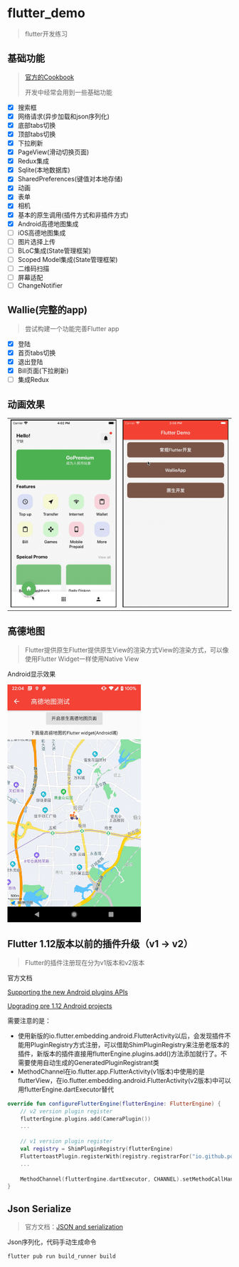 # flutter_demo
> flutter开发练习

## 基础功能
> [官方的Cookbook](https://flutter.dev/docs/cookbook)
>
> 开发中经常会用到一些基础功能

- [x] 搜索框
- [x] 网络请求(异步加载和json序列化)
- [x] 底部tabs切换
- [x] 顶部tabs切换
- [x] 下拉刷新
- [x] PageView(滑动切换页面)
- [x] Redux集成
- [x] Sqlite(本地数据库)
- [x] SharedPreferences(键值对本地存储)
- [x] 动画
- [x] 表单
- [x] 相机
- [x] 基本的原生调用(插件方式和非插件方式)
- [x] Android高德地图集成
- [ ] iOS高德地图集成
- [ ] 图片选择上传
- [ ] BLoC集成(State管理框架)
- [ ] Scoped Model集成(State管理框架)
- [ ] 二维码扫描
- [ ] 屏幕适配
- [ ] ChangeNotifier

## Wallie(完整的app)
> 尝试构建一个功能完善Flutter app

- [x] 登陆
- [x] 首页tabs切换
- [x] 退出登陆
- [x] Bill页面(下拉刷新)
- [ ] 集成Redux

## 动画效果

|  |  |
| --- | --- |
| <img src="https://github.com/xionghaoo/flutter_demo/blob/master/screens/tab%E5%88%87%E6%8D%A2%E5%8A%A8%E7%94%BB.gif" width="300"/> | <img src="https://github.com/xionghaoo/flutter_demo/blob/master/screens/%E5%A4%AA%E6%9E%81%E5%8A%A8%E7%94%BB.gif" width="300"/> |

## 高德地图
> Flutter提供原生Flutter提供原生View的渲染方式View的渲染方式，可以像使用Flutter Widget一样使用Native View

Android显示效果

<img src="https://github.com/xionghaoo/flutter_demo/blob/master/screens/Android_amap.jpg" width="300"/>

## Flutter 1.12版本以前的插件升级（v1 -> v2）
> Flutter的插件注册现在分为v1版本和v2版本

官方文档

[Supporting the new Android plugins APIs](https://flutter.dev/docs/development/packages-and-plugins/plugin-api-migration)

[Upgrading pre 1.12 Android projects](https://github.com/flutter/flutter/wiki/Upgrading-pre-1.12-Android-projects)

需要注意的是：
+ 使用新版的io.flutter.embedding.android.FlutterActivity以后，会发现插件不能用PluginRegistry方式注册，可以借助ShimPluginRegistry来注册老版本的插件，新版本的插件直接用flutterEngine.plugins.add()方法添加就行了。不需要使用自动生成的GeneratedPluginRegistrant类
+ MethodChannel在io.flutter.app.FlutterActivity(v1版本)中使用的是flutterView，在io.flutter.embedding.android.FlutterActivity(v2版本)中可以用flutterEngine.dartExecutor替代

```kotlin
override fun configureFlutterEngine(flutterEngine: FlutterEngine) {
    // v2 version plugin register
    flutterEngine.plugins.add(CameraPlugin())
    ...
    
    // v1 version plugin register
    val registry = ShimPluginRegistry(flutterEngine)
    FluttertoastPlugin.registerWith(registry.registrarFor("io.github.ponnamkarthik.toast.fluttertoast.FluttertoastPlugin"))
    ...
    
    MethodChannel(flutterEngine.dartExecutor, CHANNEL).setMethodCallHandler { ... }
}
```

## Json Serialize
> 官方文档：[JSON and serialization](https://flutter.dev/docs/development/data-and-backend/json)

Json序列化，代码手动生成命令
```
flutter pub run build_runner build
```
    
